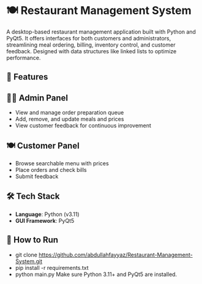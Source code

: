 # 🍽️ Restaurant Management System
A desktop-based restaurant management application built with Python and PyQt5. It offers interfaces for both customers and administrators, streamlining meal ordering, billing, inventory control, and customer feedback. Designed with data structures like linked lists to optimize performance.

## 🚀 Features
## 👨‍🍳 Admin Panel
- View and manage order preparation queue
- Add, remove, and update meals and prices
- View customer feedback for continuous improvement

## 🍽️ Customer Panel
- Browse searchable menu with prices
- Place orders and check bills
- Submit feedback

## 🛠 Tech Stack
- **Language**: Python (v3.11)
- **GUI Framework**: PyQt5

## 📁 How to Run
- git clone https://github.com/abdullahfayyaz/Restaurant-Management-System.git
- pip install -r requirements.txt
- python main.py
Make sure Python 3.11+ and PyQt5 are installed.
